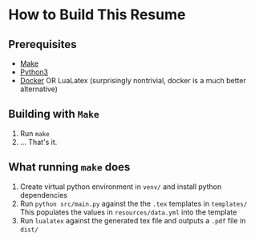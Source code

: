 # How to Build This Resume

## Prerequisites

* [Make](https://www.gnu.org/software/make/)
* [Python3](https://www.python.org/downloads/)
* [Docker](https://docs.docker.com/get-docker/) OR LuaLatex (surprisingly nontrivial, docker is a much better alternative)

## Building with `Make`

1. Run `make`
2. ... That's it.

## What running `make` does

1. Create virtual python environment in `venv/` and install python dependencies
1. Run `python src/main.py` against the the `.tex` templates in `templates/`
   This populates the values in `resources/data.yml` into the template
1. Run `lualatex` against the generated tex file and outputs a `.pdf` file in `dist/`